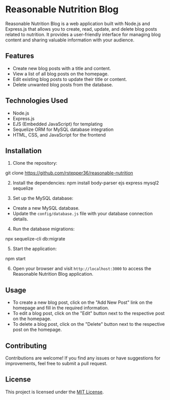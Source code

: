# Reasonable Nutrition Blog

Reasonable Nutrition Blog is a web application built with Node.js and Express.js that allows you to create, read, update, and delete blog posts related to nutrition. It provides a user-friendly interface for managing blog content and sharing valuable information with your audience.

## Features

- Create new blog posts with a title and content.
- View a list of all blog posts on the homepage.
- Edit existing blog posts to update their title or content.
- Delete unwanted blog posts from the database.

## Technologies Used

- Node.js
- Express.js
- EJS (Embedded JavaScript) for templating
- Sequelize ORM for MySQL database integration
- HTML, CSS, and JavaScript for the frontend

## Installation

1. Clone the repository:

git clone https://github.com/rstepper36/reasonable-nutrition

2. Install the dependencies:
npm install body-parser ejs express mysql2 sequelize

3. Set up the MySQL database:
- Create a new MySQL database.
- Update the `config/database.js` file with your database connection details.

4. Run the database migrations:

npx sequelize-cli db:migrate


5. Start the application:

npm start


6. Open your browser and visit `http://localhost:3000` to access the Reasonable Nutrition Blog application.

## Usage

- To create a new blog post, click on the "Add New Post" link on the homepage and fill in the required information.
- To edit a blog post, click on the "Edit" button next to the respective post on the homepage.
- To delete a blog post, click on the "Delete" button next to the respective post on the homepage.

## Contributing

Contributions are welcome! If you find any issues or have suggestions for improvements, feel free to submit a pull request.

## License

This project is licensed under the [MIT License](LICENSE).





